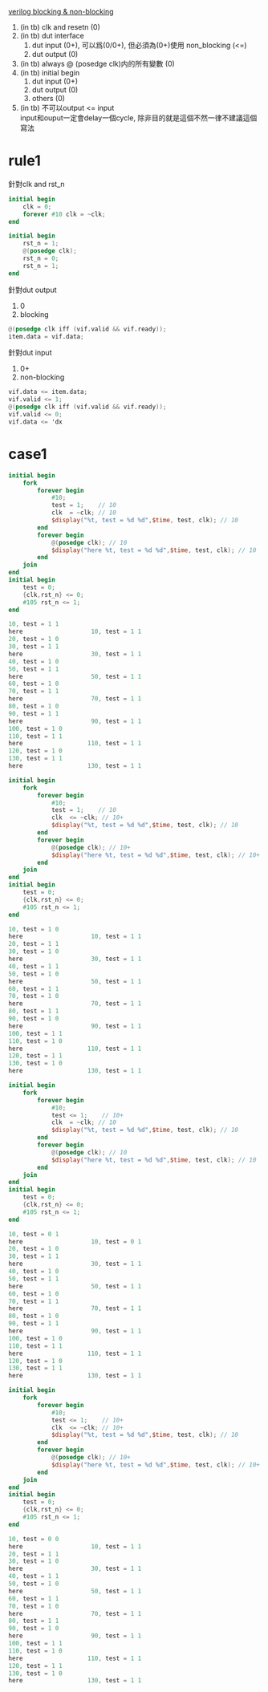 [verilog blocking & non-blocking](https://www.chipverify.com/verilog/verilog-blocking-non-blocking-statements)
1. (in tb) clk and resetn (0)
2. (in tb) dut interface
	1. dut input (0+), 可以爲(0/0+), 但必須為(0+)使用 non_blocking (<=)
	2. dut output (0)
3. (in tb) always @ (posedge clk)内的所有變數 (0)
4. (in tb) initial begin
	1. dut input (0+)
	2. dut output (0)
	3. others (0)
5. (in tb) 不可以output <= input  
	input和ouput一定會delay一個cycle, 除非目的就是這個不然一律不建議這個寫法
# rule1
針對clk and rst_n
```verilog
initial begin
	clk = 0;
	forever #10 clk = ~clk;
end
```

```verilog
initial begin
	rst_n = 1;
	@(posedge clk);
	rst_n = 0;
	rst_n = 1;
end
```

針對dut output

1. 0 
2. blocking

```verilog
@(posedge clk iff (vif.valid && vif.ready));
item.data = vif.data;
```

針對dut input

1. 0+ 
2. non-blocking

```verilog
vif.data <= item.data;
vif.valid <= 1;
@(posedge clk iff (vif.valid && vif.ready));
vif.valid <= 0;
vif.data <= 'dx
```
# case1
```verilog
initial begin
    fork
        forever begin
            #10;
            test = 1;    // 10
            clk  = ~clk; // 10
            $display("%t, test = %d %d",$time, test, clk); // 10
        end
        forever begin
            @(posedge clk); // 10
            $display("here %t, test = %d %d",$time, test, clk); // 10
        end
    join
end
initial begin
	test = 0;
	{clk,rst_n} <= 0;
	#105 rst_n <= 1;
end
```
```verilog
10, test = 1 1
here                   10, test = 1 1
20, test = 1 0
30, test = 1 1
here                   30, test = 1 1
40, test = 1 0
50, test = 1 1
here                   50, test = 1 1
60, test = 1 0
70, test = 1 1
here                   70, test = 1 1
80, test = 1 0
90, test = 1 1
here                   90, test = 1 1
100, test = 1 0
110, test = 1 1
here                  110, test = 1 1
120, test = 1 0
130, test = 1 1
here                  130, test = 1 1
```
```verilog
initial begin
	fork
		forever begin
			#10;
			test = 1;    // 10
			clk  <= ~clk; // 10+
			$display("%t, test = %d %d",$time, test, clk); // 10
		end
		forever begin
			@(posedge clk); // 10+
			$display("here %t, test = %d %d",$time, test, clk); // 10+
		end
	join
end
initial begin
	test = 0;
	{clk,rst_n} <= 0;
	#105 rst_n <= 1;
end
```
```verilog
10, test = 1 0
here                   10, test = 1 1
20, test = 1 1
30, test = 1 0
here                   30, test = 1 1
40, test = 1 1
50, test = 1 0
here                   50, test = 1 1
60, test = 1 1
70, test = 1 0
here                   70, test = 1 1
80, test = 1 1
90, test = 1 0
here                   90, test = 1 1
100, test = 1 1
110, test = 1 0
here                  110, test = 1 1
120, test = 1 1
130, test = 1 0
here                  130, test = 1 1
```
```verilog
initial begin
	fork
		forever begin
			#10;
			test <= 1;    // 10+
			clk  = ~clk; // 10
			$display("%t, test = %d %d",$time, test, clk); // 10
		end
		forever begin
			@(posedge clk); // 10
			$display("here %t, test = %d %d",$time, test, clk); // 10
		end
	join
end
initial begin
	test = 0;
	{clk,rst_n} <= 0;
	#105 rst_n <= 1;
end
```
```verilog
10, test = 0 1
here                   10, test = 0 1
20, test = 1 0
30, test = 1 1
here                   30, test = 1 1
40, test = 1 0
50, test = 1 1
here                   50, test = 1 1
60, test = 1 0
70, test = 1 1
here                   70, test = 1 1
80, test = 1 0
90, test = 1 1
here                   90, test = 1 1
100, test = 1 0
110, test = 1 1
here                  110, test = 1 1
120, test = 1 0
130, test = 1 1
here                  130, test = 1 1
```
```verilog
initial begin
	fork
		forever begin
			#10;
			test <= 1;    // 10+
			clk  <= ~clk; // 10+
			$display("%t, test = %d %d",$time, test, clk); // 10
		end
		forever begin
			@(posedge clk); // 10+
			$display("here %t, test = %d %d",$time, test, clk); // 10+
		end
	join
end
initial begin
	test = 0;
	{clk,rst_n} <= 0;
	#105 rst_n <= 1;
end
```
```verilog
10, test = 0 0
here                   10, test = 1 1
20, test = 1 1
30, test = 1 0
here                   30, test = 1 1
40, test = 1 1
50, test = 1 0
here                   50, test = 1 1
60, test = 1 1
70, test = 1 0
here                   70, test = 1 1
80, test = 1 1
90, test = 1 0
here                   90, test = 1 1
100, test = 1 1
110, test = 1 0
here                  110, test = 1 1
120, test = 1 1
130, test = 1 0
here                  130, test = 1 1
```